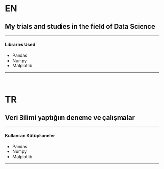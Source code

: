 # EN

## My trials and studies in the field of Data Science

------------------

#### Libraries Used
- Pandas
- Numpy
- Matplotlib
------------------



&nbsp;
&nbsp;



# TR

## Veri Bilimi yaptığım deneme ve çalışmalar

------------------

#### Kullanılan Kütüphaneler
- Pandas
- Numpy
- Matplotlib

------------------